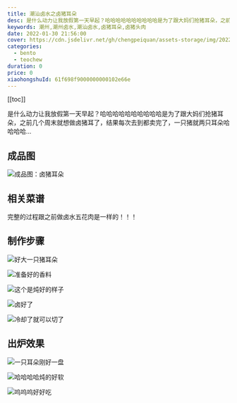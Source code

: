 ```yaml
---
title: 潮汕卤水之卤猪耳朵
desc: 是什么动力让我放假第一天早起？哈哈哈哈哈哈哈哈哈哈是为了跟大妈们抢猪耳朵，之前几个周末就想做卤猪耳了，结果每次去到都卖完了，一只猪就两只耳朵哈哈哈哈…
keywords: 潮州,潮州卤水,潮汕卤水,卤猪耳朵,卤猪头肉
date: 2022-01-30 21:56:00
cover: https://cdn.jsdelivr.net/gh/chengpeiquan/assets-storage/img/2022/01/20220130233409.jpg
categories:
  - bento
  - teochew
duration: 0
price: 0
xiaohongshuId: 61f698f9000000000102e66e
---
```


[[toc]]

是什么动力让我放假第一天早起？哈哈哈哈哈哈哈哈哈哈是为了跟大妈们抢猪耳朵，之前几个周末就想做卤猪耳了，结果每次去到都卖完了，一只猪就两只耳朵哈哈哈哈…

## 成品图

![成品图：卤猪耳朵](https://cdn.jsdelivr.net/gh/chengpeiquan/assets-storage/img/2022/01/20220130233625.jpg)

## 相关菜谱

完整的过程跟之前做卤水五花肉是一样的！！！

<Cite
  type="cookbook"
  name="chaoshan-lushui-wuhuarou"
/>

## 制作步骤

![好大一只猪耳朵](https://cdn.jsdelivr.net/gh/chengpeiquan/assets-storage/img/2022/01/20220130233617.jpg)

![准备好的香料](https://cdn.jsdelivr.net/gh/chengpeiquan/assets-storage/img/2022/01/20220130233618.jpg)

![这个是炖好的样子](https://cdn.jsdelivr.net/gh/chengpeiquan/assets-storage/img/2022/01/20220130233619.jpg)

![卤好了](https://cdn.jsdelivr.net/gh/chengpeiquan/assets-storage/img/2022/01/20220130233620.jpg)

![冷却了就可以切了](https://cdn.jsdelivr.net/gh/chengpeiquan/assets-storage/img/2022/01/20220130233621.jpg)

## 出炉效果

![一只耳朵刚好一盘](https://cdn.jsdelivr.net/gh/chengpeiquan/assets-storage/img/2022/01/20220130233622.jpg)

![哈哈哈哈炖的好软](https://cdn.jsdelivr.net/gh/chengpeiquan/assets-storage/img/2022/01/20220130233623.jpg)

![呜呜呜好好吃](https://cdn.jsdelivr.net/gh/chengpeiquan/assets-storage/img/2022/01/20220130233624.jpg)
